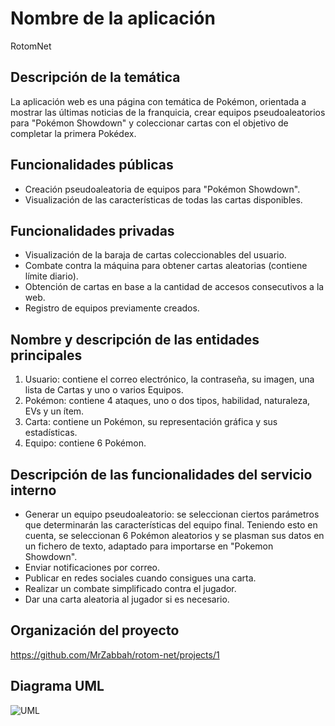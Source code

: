 # Nombre de la aplicación

RotomNet

## Descripción de la temática

La aplicación web es una página con temática de Pokémon, orientada a mostrar las
últimas noticias de la franquicia, crear equipos pseudoaleatorios para 
"Pokémon Showdown" y coleccionar cartas con el objetivo de completar la primera Pokédex.

## Funcionalidades públicas

* Creación pseudoaleatoria de equipos para "Pokémon Showdown".
* Visualización de las características de todas las cartas disponibles.

## Funcionalidades privadas

* Visualización de la baraja de cartas coleccionables del usuario.
* Combate contra la máquina para obtener cartas aleatorias (contiene límite diario).
* Obtención de cartas en base a la cantidad de accesos consecutivos a la web.
* Registro de equipos previamente creados.

## Nombre y descripción de las entidades principales

1. Usuario: contiene el correo electrónico, la contraseña, su imagen, una lista de Cartas y uno o varios Equipos.
2. Pokémon: contiene 4 ataques, uno o dos tipos, habilidad, naturaleza, EVs y un ítem.
3. Carta: contiene un Pokémon, su representación gráfica y sus estadísticas.
4. Equipo: contiene 6 Pokémon.

## Descripción de las funcionalidades del servicio interno

* Generar un equipo pseudoaleatorio: se seleccionan ciertos parámetros que determinarán las características del equipo final. Teniendo esto en cuenta, se seleccionan 6 Pokémon aleatorios y se plasman sus datos en un fichero de texto, adaptado para importarse en "Pokemon Showdown".
* Enviar notificaciones por correo.
* Publicar en redes sociales cuando consigues una carta. 
* Realizar un combate simplificado contra el jugador.
* Dar una carta aleatoria al jugador si es necesario.

## Organización del proyecto

https://github.com/MrZabbah/rotom-net/projects/1

## Diagrama UML
![UML](https://user-images.githubusercontent.com/60218308/152989452-54f71ea2-c2b6-453d-82d4-67f214cdd3cb.PNG)

